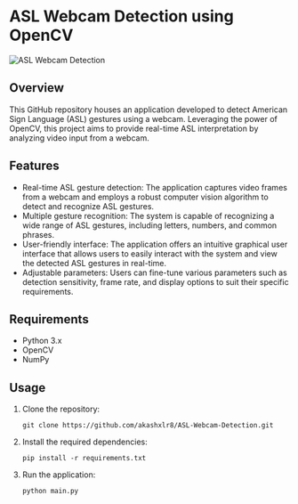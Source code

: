 # ASL Webcam Detection using OpenCV

![ASL Webcam Detection]([sign-language-lead.gifsign-language-lead.gif](https://github.com/akashxlr8/ASL-Webcam-Detection/blob/main/sign-language-lead.gif?raw=true))

## Overview
This GitHub repository houses an application developed to detect American Sign Language (ASL) gestures using a webcam. Leveraging the power of OpenCV, this project aims to provide real-time ASL interpretation by analyzing video input from a webcam.

## Features
- Real-time ASL gesture detection: The application captures video frames from a webcam and employs a robust computer vision algorithm to detect and recognize ASL gestures.
- Multiple gesture recognition: The system is capable of recognizing a wide range of ASL gestures, including letters, numbers, and common phrases.
- User-friendly interface: The application offers an intuitive graphical user interface that allows users to easily interact with the system and view the detected ASL gestures in real-time.
- Adjustable parameters: Users can fine-tune various parameters such as detection sensitivity, frame rate, and display options to suit their specific requirements.

## Requirements
- Python 3.x
- OpenCV
- NumPy

## Usage
1. Clone the repository:
   ```
   git clone https://github.com/akashxlr8/ASL-Webcam-Detection.git
   ```

2. Install the required dependencies:
   ```
   pip install -r requirements.txt
   ```

3. Run the application:
   ```
   python main.py
   ```



